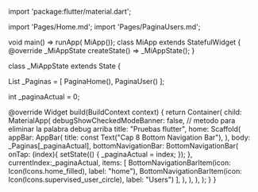 import 'package:flutter/material.dart';

import 'Pages/Home.md';
import 'Pages/PaginaUsers.md';

void main() => runApp( MiApp());
class MiApp extends StatefulWidget { 
  @override
  _MiAppState createState() => _MiAppState();
}

class _MiAppState extends State<MiApp> {

  List<Widget> _Paginas = [
    PaginaHome(),
    PaginaUser()
  ];

  int _paginaActual = 0;

  @override
  Widget build(BuildContext context) {
    return Container(
      child: MaterialApp(
        debugShowCheckedModeBanner: false, // metodo para eliminar la palabra debug arriba
        title: "Pruebas flutter",
        home: Scaffold(
          appBar: AppBar(
            title: const Text("Cap 8 Bottom Navigation Bar"),
          ),
          body: _Paginas[_paginaActual],
          bottomNavigationBar: BottomNavigationBar(
            onTap: (index){
                setState(() {
                  _paginaActual = index;
                });
            },
            currentIndex:_paginaActual,
            items: [
              BottomNavigationBarItem(icon: Icon(Icons.home_filled), label: "home"),
              BottomNavigationBarItem(icon: Icon(Icons.supervised_user_circle), label: "Users")
            ],
          ),
        ),
      ),
    );
  }
}